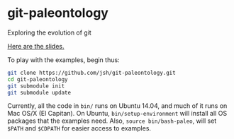 # git-paleontology

Exploring the evolution of git

[Here are the slides.](https://goo.gl/alB0k4)

To play with the examples, begin thus:

```bash
git clone https://github.com/jsh/git-paleontology.git
cd git-paleontology
git submodule init
git submodule update
```

Currently, all the code in `bin/` runs on Ubuntu 14.04, and much of it runs on Mac OS/X (El Capitan).
On Ubuntu, `bin/setup-environment` will install all OS packages that the examples need.
Also, `source bin/bash-paleo`, will set `$PATH` and `$CDPATH` for easier access to examples.
